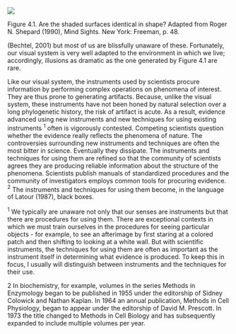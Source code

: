 
![](https://cdn.mathpix.com/cropped/2024_07_05_6984272003135d7cd6e6g-1.jpg?height=424&width=1100&top_left_y=204&top_left_x=210)

Figure 4.1. Are the shaded surfaces identical in shape? Adapted from Roger N. Shepard (1990), Mind Sights. New York: Freeman, p. 48.

(Bechtel, 2001) but most of us are blissfully unaware of these. Fortunately, our visual system is very well adapted to the environment in which we live; accordingly, illusions as dramatic as the one generated by Figure 4.1 are rare.

Like our visual system, the instruments used by scientists procure information by performing complex operations on phenomena of interest. They are thus prone to generating artifacts. Because, unlike the visual system, these instruments have not been honed by natural selection over a long phylogenetic history, the risk of artifact is acute. As a result, evidence advanced using new instruments and new techniques for using existing instruments ${ }^{1}$ often is vigorously contested. Competing scientists question whether the evidence really reflects the phenomena of nature. The controversies surrounding new instruments and techniques are often the most bitter in science. Eventually they dissipate. The instruments and techniques for using them are refined so that the community of scientists agrees they are producing reliable information about the structure of the phenomena. Scientists publish manuals of standardized procedures and the community of investigators employs common tools for procuring evidence. ${ }^{2}$ The instruments and techniques for using them become, in the language of Latour (1987), black boxes.

${ }^{1}$ We typically are unaware not only that our senses are instruments but that there are procedures for using them. There are exceptional contexts in which we must train ourselves in the procedures for seeing particular objects - for example, to see an afterimage by first staring at a colored patch and then shifting to looking at a white wall. But with scientific instruments, the techniques for using them are often as important as the instrument itself in determining what evidence is produced. To keep this in focus, I usually will distinguish between instruments and the techniques for their use.

2 In biochemistry, for example, volumes in the series Methods in Enzymology began to be published in 1955 under the editorship of Sidney Colowick and Nathan Kaplan. In 1964 an annual publication, Methods in Cell Physiology, began to appear under the editorship of David M. Prescott. In 1973 the title changed to Methods in Cell Biology and has subsequently expanded to include multiple volumes per year.